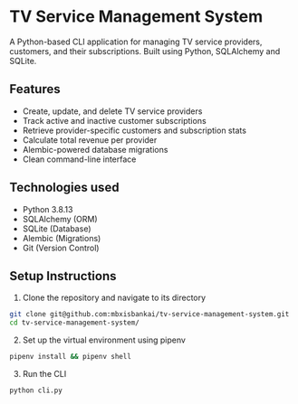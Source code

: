 # TV Service Management System

A Python-based CLI application for managing TV service providers, customers, and their subscriptions. Built using Python, SQLAlchemy and SQLite.

## Features

- Create, update, and delete TV service providers
- Track active and inactive customer subscriptions
- Retrieve provider-specific customers and subscription stats
- Calculate total revenue per provider
- Alembic-powered database migrations
- Clean command-line interface

## Technologies used
- Python 3.8.13
- SQLAlchemy (ORM)
- SQLite (Database)
- Alembic (Migrations)
- Git (Version Control)

## Setup Instructions
1. Clone the repository and navigate to its directory
```bash
git clone git@github.com:mbxisbankai/tv-service-management-system.git
cd tv-service-management-system/
```
2. Set up the virtual environment using pipenv
```bash
pipenv install && pipenv shell
```
3. Run the CLI
```bash
python cli.py
```
